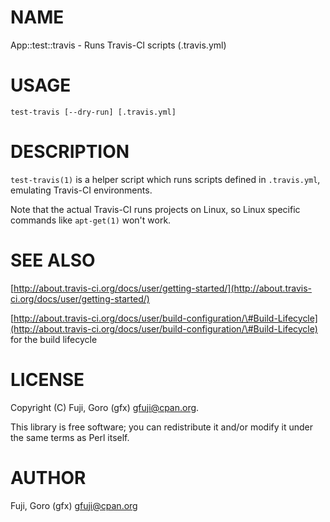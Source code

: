 # NAME

App::test::travis - Runs Travis-CI scripts (.travis.yml)

# USAGE

    test-travis [--dry-run] [.travis.yml]

# DESCRIPTION

`test-travis(1)` is a helper script which runs scripts defined in `.travis.yml`, emulating Travis-CI environments.

Note that the actual Travis-CI runs projects on Linux, so Linux specific commands like `apt-get(1)` won't work.

# SEE ALSO

[http://about.travis-ci.org/docs/user/getting-started/](http://about.travis-ci.org/docs/user/getting-started/)

[http://about.travis-ci.org/docs/user/build-configuration/\#Build-Lifecycle](http://about.travis-ci.org/docs/user/build-configuration/\#Build-Lifecycle) for the build lifecycle

# LICENSE

Copyright (C) Fuji, Goro (gfx) <gfuji@cpan.org>.

This library is free software; you can redistribute it and/or modify
it under the same terms as Perl itself.

# AUTHOR

Fuji, Goro (gfx) <gfuji@cpan.org>
